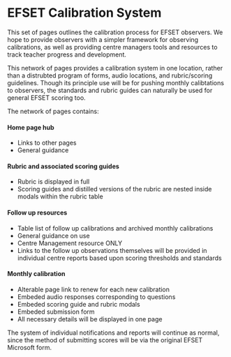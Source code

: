 # EFSET Calibration System

This set of pages outlines the calibration process for EFSET observers. We hope to provide observers with a simpler framework for observing calibrations, as well as providing centre managers tools and resources to track teacher progress and development.

This network of pages provides a calibration system in one location, rather than a distrubted program of forms, audio locations, and rubric/scoring guidelines. Though its principle use will be for pushing monthly calibtations to observers, the standards and rubric guides can naturally be used for general EFSET scoring too.

The network of pages contains:

#### Home page hub

* Links to other pages
* General guidance

#### Rubric and associated scoring guides

* Rubric is displayed in full
* Scoring guides and distilled versions of the rubric are nested inside modals within the rubric table

#### Follow up resources

* Table list of follow up calibrations and archived monthly calibrations
* General guidance on use
* Centre Management resource ONLY
* Links to the follow up observations themselves will be provided in individual centre reports based upon scoring thresholds and standards

#### Monthly calibration

* Alterable page link to renew for each new calibration
* Embeded audio responses corresponding to questions
* Embeded scoring guide and rubric modals
* Embeded submission form
* All necessary details will be displayed in one page

The system of individual notifications and reports will continue as normal, since the method of submitting scores will be via the original EFSET Microsoft form.
